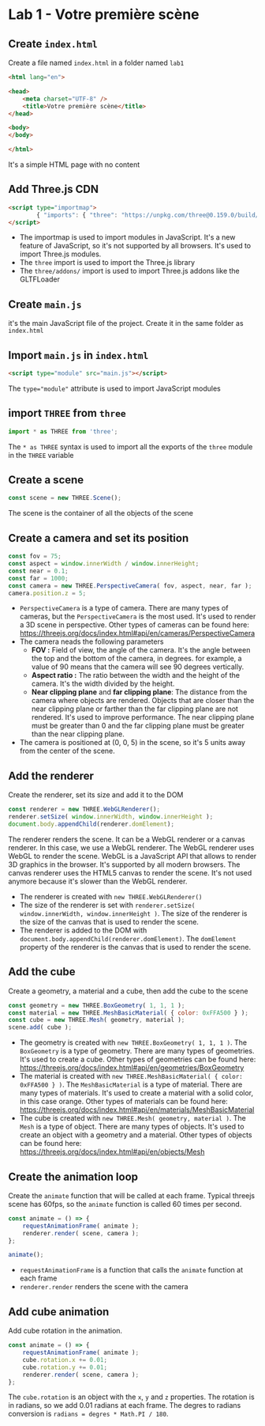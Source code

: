 # Lab 1 - Votre première scène
## Create `index.html`
Create a file named `index.html` in a folder named `lab1`
```html
<html lang="en">

<head>
    <meta charset="UTF-8" />
    <title>Votre première scène</title>
</head>

<body>
</body>

</html>
```
It's a simple HTML page with no content

## Add Three.js CDN
```html
<script type="importmap">
        { "imports": { "three": "https://unpkg.com/three@0.159.0/build/three.module.js", "three/addons/": "https://unpkg.com/three@0.159.0/examples/jsm/" } }
</script>
```
- The importmap is used to import modules in JavaScript. It's a new feature of JavaScript, so it's not supported by all browsers. It's used to import Three.js modules.
- The `three` import is used to import the Three.js library
- The `three/addons/` import is used to import Three.js addons like the GLTFLoader

## Create `main.js`
it's the main JavaScript file of the project. Create it in the same folder as `index.html`

## Import `main.js` in `index.html`
```html
<script type="module" src="main.js"></script>
```
The `type="module"` attribute is used to import JavaScript modules

## import `THREE` from `three`
```js
import * as THREE from 'three';
```
The `* as THREE` syntax is used to import all the exports of the `three` module in the `THREE` variable

## Create a scene
```js
const scene = new THREE.Scene();
```
The scene is the container of all the objects of the scene

## Create a camera and set its position
```js
const fov = 75;
const aspect = window.innerWidth / window.innerHeight;
const near = 0.1;
const far = 1000;
const camera = new THREE.PerspectiveCamera( fov, aspect, near, far );
camera.position.z = 5;
```
- `PerspectiveCamera` is a type of camera. There are many types of cameras, but the `PerspectiveCamera` is the most used. It's used to render a 3D scene in perspective. Other types of cameras can be found here: https://threejs.org/docs/index.html#api/en/cameras/PerspectiveCamera
- The camera neads the following parameters
  - **FOV :** Field of view, the angle of the camera. It's the angle between the top and the bottom of the camera, in degrees. for example, a value of 90 means that the camera will see 90 degrees vertically.
  - **Aspect ratio :** The ratio between the width and the height of the camera. It's the width divided by the height.
  - **Near clipping plane** and **far clipping plane**: The distance from the camera where objects are rendered. Objects that are closer than the near clipping plane or farther than the far clipping plane are not rendered. It's used to improve performance. The near clipping plane must be greater than 0 and the far clipping plane must be greater than the near clipping plane.
- The camera is positioned at (0, 0, 5) in the scene, so it's 5 units away from the center of the scene.

## Add the renderer
Create the renderer, set its size and add it to the DOM
```js
const renderer = new THREE.WebGLRenderer();
renderer.setSize( window.innerWidth, window.innerHeight );
document.body.appendChild(renderer.domElement);
```
The renderer renders the scene. It can be a WebGL renderer or a canvas renderer. In this case, we use a WebGL renderer. The WebGL renderer uses WebGL to render the scene. WebGL is a JavaScript API that allows to render 3D graphics in the browser. It's supported by all modern browsers. The canvas renderer uses the HTML5 canvas to render the scene. It's not used anymore because it's slower than the WebGL renderer.
- The renderer is created with `new THREE.WebGLRenderer()`
- The size of the renderer is set with `renderer.setSize( window.innerWidth, window.innerHeight )`. The size of the renderer is the size of the canvas that is used to render the scene. 
- The renderer is added to the DOM with `document.body.appendChild(renderer.domElement)`. The `domElement` property of the renderer is the canvas that is used to render the scene.

## Add the cube
Create a geometry, a material and a cube, then add the cube to the scene
```js
const geometry = new THREE.BoxGeometry( 1, 1, 1 );
const material = new THREE.MeshBasicMaterial( { color: 0xFFA500 } );
const cube = new THREE.Mesh( geometry, material );
scene.add( cube );
```
- The geometry is created with `new THREE.BoxGeometry( 1, 1, 1 )`. The `BoxGeometry` is a type of geometry. There are many types of geometries. It's used to create a cube. Other types of geometries can be found here: https://threejs.org/docs/index.html#api/en/geometries/BoxGeometry
- The material is created with `new THREE.MeshBasicMaterial( { color: 0xFFA500 } )`. The `MeshBasicMaterial` is a type of material. There are many types of materials. It's used to create a material with a solid color, in this case orange. Other types of materials can be found here: https://threejs.org/docs/index.html#api/en/materials/MeshBasicMaterial
- The cube is created with `new THREE.Mesh( geometry, material )`. The `Mesh` is a type of object. There are many types of objects. It's used to create an object with a geometry and a material. Other types of objects can be found here: https://threejs.org/docs/index.html#api/en/objects/Mesh

## Create the animation loop
Create the `animate` function that will be called at each frame. Typical threejs scene has 60fps, so the `animate` function is called 60 times per second.
```js
const animate = () => {
    requestAnimationFrame( animate );
    renderer.render( scene, camera );
};

animate();
```
- `requestAnimationFrame` is a function that calls the `animate` function at each frame
- `renderer.render` renders the scene with the camera

## Add cube animation
Add cube rotation in the animation.
```js
const animate = () => {
    requestAnimationFrame( animate );
    cube.rotation.x += 0.01;
    cube.rotation.y += 0.01;
    renderer.render( scene, camera );
};
```
The `cube.rotation` is an object with the `x`, `y` and `z` properties. The rotation is in radians, so we add 0.01 radians at each frame. The degres to radians conversion is `radians = degres * Math.PI / 180`.

